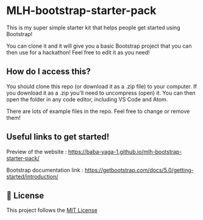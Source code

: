 # MLH-bootstrap-starter-pack

This is my super simple starter kit that helps people get started using Bootstrap!

You can clone it and it will give you a basic Bootstrap project that you can then use for a hackathon! Feel free to edit it as you need!

## How do I access this?

You should clone this repo (or download it as a .zip file) to your computer. If you download it as a .zip you'll need to uncompress (open) it. You can then open the folder in any code editor, including VS Code and Atom.

There are lots of example files in the repo. Feel free to change or remove them!

## Useful links to get started!

Preview of the website : https://baba-yaga-1.github.io/mlh-bootstrap-starter-pack/

Bootstrap documentation link : https://getbootstrap.com/docs/5.0/getting-started/introduction/

## 📝 License
This project follows the [MIT License]()

